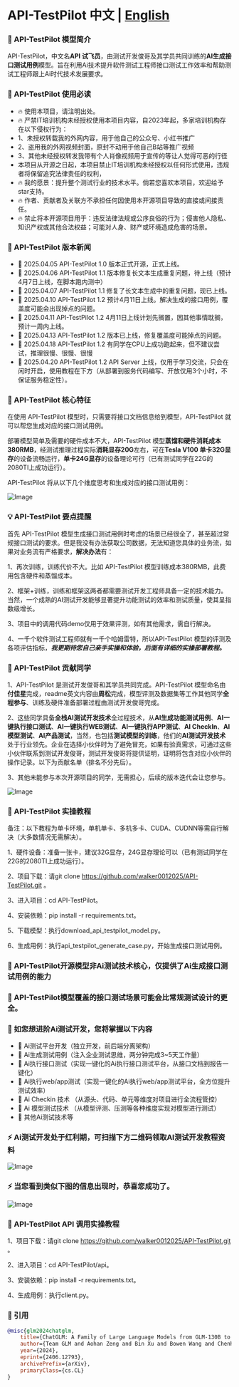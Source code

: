# API-TestPilot 中文 | [English](https://github.com/walker0012025/API-TestPilot/blob/main/EN-README.md) 

### 🌟 API-TestPilot 模型简介

API-TestPilot，中文名**API 试飞员**，由测试开发俊哥及其学员共同训练的**AI生成接口测试用例**模型。旨在利用Ai技术提升软件测试工程师接口测试工作效率和帮助测试工程师跟上Ai时代技术发展要求。

### 🍓 API-TestPilot 使用必读
- 🔥 使用本项目，请注明出处。
- 🔥 严禁IT培训机构未经授权使用本项目内容，自2023年起，多家培训机构存在以下侵权行为：
-   1、未授权转载我的外网内容，用于他自己的公众号、小红书推广
-   2、盗用我的外网视频封面，原封不动用于他自己B站等推广视频
-   3、其他未经授权转发我带有个人肖像视频用于宣传的等让人觉得可恶的行径
-    本项目从开源之日起，本项目禁止IT培训机构未经授权以任何形式使用，违规者将保留追究法律责任的权利，
- 🔥 我的愿景：提升整个测试行业的技术水平。倘若您喜欢本项目，欢迎给予star支持。
- 🔥 作者、贡献者及关联方不承担任何因使用本开源项目导致的直接或间接责任。
- 🔥 禁止将本开源项目用于：违反法律法规或公序良俗的行为；侵害他人隐私、知识产权或其他合法权益；可能对人身、财产或环境造成危害的场景。
  
### 🎉 API-TestPilot 版本新闻
- 🎁 2025.04.05 API-TestPilot 1.0 版本正式开源，正式上线。
- 🎁 2025.04.06 API-TestPilot 1.1 版本修复长文本生成重复问题，待上线（预计4月7日上线，在脚本跑内测中）
- 🎁 2025.04.07 API-TestPilot 1.1 修复了长文本生成中的重复问题，现已上线。
- 🎁 2025.04.10 API-TestPilot 1.2 预计4月11日上线。解决生成的接口用例，覆盖度可能会出现掉点的问题。
- 🎁 2025.04.11 API-TestPilot 1.2 4月11日上线计划先搁置，因其他事情耽搁，预计一周内上线。
- 🎁 2025.04.13 API-TestPilot 1.2 版本已上线，修复覆盖度可能掉点的问题。
- 🎁 2025.04.18 API-TestPilot 1.2 有同学在CPU上成功跑起来，但不建议尝试，推理很慢、很慢、很慢
- 🎁 2025.04.20 API-TestPilot 1.2 API Server 上线，仅用于学习交流，只会在闲时开启，使用教程在下方（从部署到服务代码编写、开放仅用3个小时，不保证服务稳定性）。

### 🚀 API-TestPilot 核心特征

在使用 API-TestPilot 模型时，只需要将接口文档信息给到模型，API-TestPilot 就可以帮您生成对应的接口测试用例。

部署模型简单及需要的硬件成本不大，API-TestPilot 模型**蒸馏和硬件消耗成本380RMB**，经测试推理过程实际**消耗显存20G**左右，可在**Tesla V100 单卡32G显存**的设备流畅运行，**单卡24G显存**的设备理论可行（已有测试同学在22G的2080TI上成功运行）。

API-TestPilot  将从以下几个维度思考和生成对应的接口测试用例：

![Image](https://github.com/walker0012025/API-TestPilot/blob/main/data/20250404111524_01.png)

### 💡 API-TestPilot 要点提醒

首先 API-TestPilot 模型生成接口测试用例时考虑的场景已经很全了，甚至超过常规接口测试的要求。但是我没有办法获取公司数据，无法知道您具体的业务流，如果对业务流有严格要求，**解决办法**有：

1、再次训练，训练代价不大。比如 API-TestPilot 模型训练成本380RMB，此费用包含硬件和蒸馏成本。

2、框架+训练，训练和框架这两者都需要测试开发工程师具备一定的技术能力。当然，一个成熟的AI测试开发能够显著提升功能测试的效率和测试质量，使其呈指数级增长。

3、项目中的调用代码demo仅用于效果评测，如有其他需求，需自行解决。

4、一千个软件测试工程师就有一千个哈姆雷特，所以API-TestPilot 模型的评测及各项评估指标，**_我更期待您自己亲手实操和体验，后面有详细的实操部署教程。_**

### 👥 API-TestPilot 贡献同学

1、API-TestPilot 是测试开发俊哥和其学员共同完成。API-TestPilot 模型命名由**付佳星**完成，readme英文内容由**周松**完成，模型评测及数据集等工作其他同学**全程参与**、训练及硬件准备部署过程由测试开发俊哥完成。

2、这些同学具备**全栈AI测试开发技术**全过程技术，从**AI生成功能测试用例**、**AI一键执行接口测试**、**AI一键执行WEB测试**、**AI一键执行APP测试**、**AI CheckIn**、**AI模型测试**、**AI产品测试**，当然，也包括**测试模型的训练**，他们的**AI测试开发技术**处于行业领先。企业在选择小伙伴时为了避免冒充，如果有验真需求，可通过这些小伙伴联系到测试开发俊哥，测试开发俊哥将提供证明，证明将包含对应小伙伴的操作记录。以下为贡献名单（排名不分先后）。

3、其他未能参与本次开源项目的同学，无需担心，后续的版本迭代会让您参与。

![Image](https://github.com/walker0012025/API-TestPilot/blob/main/data/20250404122210.png)

### 📌 API-TestPilot 实操教程

备注：以下教程为单卡环境，单机单卡、多机多卡、CUDA、CUDNN等需自行解决（大多数情况无需解决）。

1、硬件设备：准备一张卡，建议32G显存，24G显存理论可以（已有测试同学在22G的2080TI上成功运行）。

2、项目下载：请git clone https://github.com/walker0012025/API-TestPilot.git 。

3、进入项目：cd API-TestPilot。

4、安装依赖：pip install -r requirements.txt。

5、下载模型：执行download_api_testpilot_model.py。

6、生成用例：执行api_testpilot_generate_case.py，开始生成接口测试用例。

### 📝 API-TestPilot开源模型非Ai测试技术核心，仅提供了Ai生成接口测试用例的能力
### 📝 API-TestPilot模型覆盖的接口测试场景可能会比常规测试设计的更全。
### 🎯 如您想进阶Ai测试开发，您将掌握以下内容
- 🎁 Ai测试平台开发（独立开发，前后端分离架构）
- 🎁 Ai生成测试用例（注入企业测试思维，两分钟完成3~5天工作量）
- 🎁 Ai执行接口测试（实现一键化的Ai执行接口测试平台，从接口文档到报告一键化）
- 🎁 Ai执行web/app测试（实现一键化的Ai执行web/app测试平台，全方位提升测试效率）
- 🎁 Ai Checkin 技术 （从源头、代码、单元等维度对项目进行全流程管控）
- 🎁 Ai 模型测试技术 （从模型评测、压测等各种维度实现对模型进行测试）
- 🎁 其他Ai测试技术等

### ⚡ Ai测试开发处于红利期，可扫描下方二维码领取AI测试开发教程资料
![Image](https://github.com/walker0012025/API-TestPilot/blob/main/data/7ceda900fedcc4a23952add92960958f_origin.png)

### ⚡ 当您看到类似下图的信息出现时，恭喜您成功了。

![Image](https://github.com/walker0012025/API-TestPilot/blob/main/data/data_01.PNG)

### 📌 API-TestPilot API 调用实操教程

1、项目下载：请git clone https://github.com/walker0012025/API-TestPilot.git 。

2、进入项目：cd API-TestPilot/api。

3、安装依赖：pip install -r requirements.txt。

4、生成用例：执行client.py。

### 🙏 引用
```bibtex
@misc{glm2024chatglm,
    title={ChatGLM: A Family of Large Language Models from GLM-130B to GLM-4 All Tools}, 
    author={Team GLM and Aohan Zeng and Bin Xu and Bowen Wang and Chenhui Zhang and Da Yin and Diego Rojas and Guanyu Feng and Hanlin Zhao and Hanyu Lai and Hao Yu and Hongning Wang and Jiadai Sun and Jiajie Zhang and Jiale Cheng and Jiayi Gui and Jie Tang and Jing Zhang and Juanzi Li and Lei Zhao and Lindong Wu and Lucen Zhong and Mingdao Liu and Minlie Huang and Peng Zhang and Qinkai Zheng and Rui Lu and Shuaiqi Duan and Shudan Zhang and Shulin Cao and Shuxun Yang and Weng Lam Tam and Wenyi Zhao and Xiao Liu and Xiao Xia and Xiaohan Zhang and Xiaotao Gu and Xin Lv and Xinghan Liu and Xinyi Liu and Xinyue Yang and Xixuan Song and Xunkai Zhang and Yifan An and Yifan Xu and Yilin Niu and Yuantao Yang and Yueyan Li and Yushi Bai and Yuxiao Dong and Zehan Qi and Zhaoyu Wang and Zhen Yang and Zhengxiao Du and Zhenyu Hou and Zihan Wang},
    year={2024},
    eprint={2406.12793},
    archivePrefix={arXiv},
    primaryClass={cs.CL}
}
```
